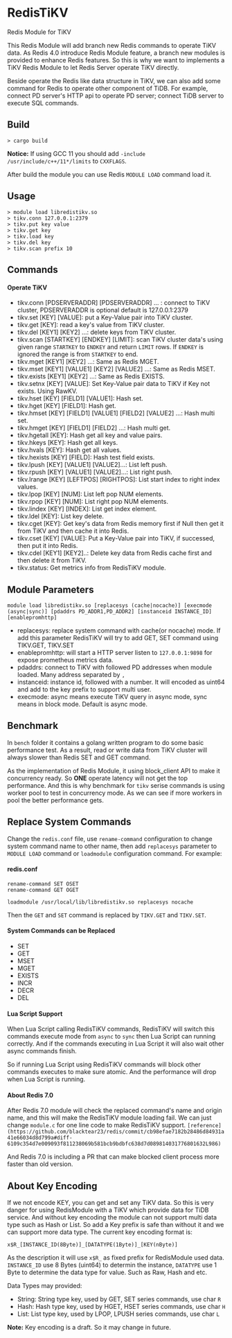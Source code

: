 # RedisTiKV
Redis Module for TiKV

This Redis Module will add branch new Redis commands to operate TiKV data. As Redis 4.0 introduce Redis Module feature, a branch new modules is provided to enhance Redis features. So this is why we want to implements a TiKV Redis Module to let Redis Server operate TiKV directly.

Beside operate the Redis like data structure in TiKV, we can also add some command for Redis to operate other component of TiDB. For example, connect PD server's HTTP api to operate PD server; connect TiDB server to execute SQL commands.

## Build

```
> cargo build
```

**Notice:** If using GCC 11 you should add `-include /usr/include/c++/11*/limits` to `CXXFLAGS`.

After build the module you can use Redis `MODULE LOAD` command load it.

## Usage

```
> module load libredistikv.so
> tikv.conn 127.0.0.1:2379
> tikv.put key value
> tikv.get key
> tikv.load key
> tikv.del key
> tikv.scan prefix 10
```

## Commands

#### Operate TiKV
* tikv.conn [PDSERVERADDR] [PDSERVERADDR] ... : connect to TiKV cluster, PDSERVERADDR is optional default is 127.0.0.1:2379
* tikv.set [KEY] [VALUE]: put a Key-Value pair into TiKV cluster.
* tikv.get [KEY]: read a key's value from TiKV cluster.
* tikv.del [KEY1] [KEY2] ...: delete keys from TiKV cluster.
* tikv.scan [STARTKEY] [ENDKEY] [LIMIT]: scan TiKV cluster data's using given range `STARTKEY` to `ENDKEY` and return `LIMIT` rows. If `ENDKEY` is ignored the range is from `STARTKEY` to end.
* tikv.mget [KEY1] [KEY2] ...: Same as Redis MGET.
* tikv.mset [KEY1] [VALUE1] [KEY2] [VALUE2] ...: Same as Redis MSET.
* tikv.exists [KEY1] [KEY2] ...: Same as Redis EXISTS.
* tikv.setnx [KEY] [VALUE]: Set Key-Value pair data to TiKV if Key not exists. Using RawKV.
* tikv.hset [KEY] [FIELD1] [VALUE1]: Hash set.
* tikv.hget [KEY] [FIELD1]: Hash get.
* tikv.hmset [KEY] [FIELD1] [VALUE1] [FIELD2] [VALUE2] ...: Hash multi set.
* tikv.hmget [KEY] [FIELD1] [FIELD2] ...: Hash multi get.
* tikv.hgetall [KEY]: Hash get all key and value pairs.
* tikv.hkeys [KEY]: Hash get all keys.
* tikv.hvals [KEY]: Hash get all values.
* tikv.hexists [KEY] [FIELD]: Hash test field exists.
* tikv.lpush [KEY] [VALUE1] [VALUE2]...: List left push.
* tikv.rpush [KEY] [VALUE1] [VALUE2]...: List right push.
* tikv.lrange [KEY] [LEFTPOS] [RIGHTPOS]: List start index to right index values.
* tikv.lpop [KEY] [NUM]: List left pop NUM elements.
* tikv.rpop [KEY] [NUM]: List right pop NUM elements.
* tikv.lindex [KEY] [INDEX]: List get index element.
* tikv.ldel [KEY]: List key delete.
* tikv.cget [KEY]: Get key's data from Redis memory first if Null then get it from TiKV and then cache it into Redis.
* tikv.cset [KEY] [VALUE]: Put a Key-Value pair into TiKV, if successed, then put it into Redis.
* tikv.cdel [KEY1] [KEY2]..: Delete key data from Redis cache first and then delete it from TiKV.
* tikv.status: Get metrics info from RedisTiKV module.


## Module Parameters

```
module load libredistikv.so [replacesys (cache|nocache)] [execmode (async|sync)] [pdaddrs PD_ADDR1,PD_ADDR2] [instanceid INSTANCE_ID] [enablepromhttp]
```

* replacesys: replace system command with cache(or nocache) mode. If add this parameter RedisTiKV will try to add GET, SET command using TIKV.GET, TIKV.SET
* enablepromhttp: will start a HTTP server listen to `127.0.0.1:9898` for expose prometheus metrics data.
* pdaddrs: connect to TiKV with followed PD addresses when module loaded. Many address separated by `,`
* instanceid: instance id, followed with a number. It will encoded as uint64 and add to the key prefix to support multi user.
* execmode: async means execute TiKV query in async mode, sync means in block mode. Default is async mode.

## Benchmark

In `bench` folder it contains a golang written program to do some basic performance test. As a result, read or write data from TiKV cluster will always slower than Redis SET and GET command.

As the implementation of Redis Module, it using block\_client API to make it concurrency ready. So **ONE** operate latency will not get the top performance. And this is why benchmark for `tikv` serise commands is using worker pool to test in concurrency mode. As we can see if more workers in pool the better performance gets.

## Replace System Commands

Change the `redis.conf` file, use `rename-command` configuration to change system command name to other name, then add `replacesys` parameter to `MODULE LOAD` command or `loadmodule` configuration command.
For example:

#### redis.conf

```
rename-command SET OSET
rename-command GET OGET

loadmodule /usr/local/lib/libredistikv.so replacesys nocache
```

Then the `GET` and `SET` command is replaced by `TIKV.GET` and `TIKV.SET`.

#### System Commands can be Replaced

* SET
* GET
* MSET
* MGET
* EXISTS
* INCR
* DECR
* DEL

#### Lua Script Support

When Lua Script calling RedisTiKV commands, RedisTiKV will switch this commands execute mode from `async` to `sync` then Lua Script can running correctly. And if the commands executing in Lua Script it will also wait other async commands finish.

So if running Lua Script using RedisTiKV commands will block other commands executes to make sure atomic. And the performance will drop when Lua Script is running.

#### About Redis 7.0

After Redis 7.0 module will check the replaced command's name and origin name, and this will make the RedisTiKV module loading fail. We can just change `module.c` for one line code to make RedisTiKV support. `[reference](https://github.com/blacktear23/redis/commit/cb98efae7182b28486d84931a41e66034d8d799a#diff-6109c354d7e009093f811238069b581bcb9bdbfc638d7d089814031776801632L986)`

And Redis 7.0 is including a PR that can make blocked client process more faster than old version.

## About Key Encoding

If we not encode KEY, you can get and set any TiKV data. So this is very danger for using RedisModule with a TiKV which provide data for TiDB service. And without key encoding the module can not support multi data type such as Hash or List. So add a Key prefix is safe than without it and we can support more data type. The current key encoding format is:

```
x$R_[INSTANCE_ID(8Byte)]_[DATATYPE(1Byte)]_[KEY(nByte)]
```

As the description it will use `x$R_` as fixed prefix for RedisModule used data. `INSTANCE_ID` use 8 Bytes (uint64) to determin the instance, `DATATYPE` use 1 Byte to determine the data type for value. Such as Raw, Hash and etc.

Data Types may provided:

* String: String type key, used by GET, SET series commands, use char `R`
* Hash: Hash type key, used by HGET, HSET series commands, use char `H`
* List: List type key, used by LPOP, LPUSH series commands, use char `L`

**Note:** Key encoding is a draft. So it may change in future.